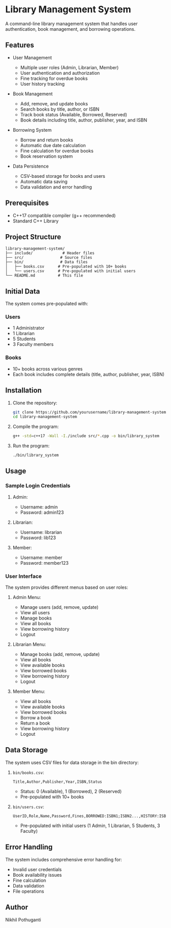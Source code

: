 # Library Management System

A command-line library management system that handles user authentication, book management, and borrowing operations.

## Features

- User Management
  - Multiple user roles (Admin, Librarian, Member)
  - User authentication and authorization
  - Fine tracking for overdue books
  - User history tracking

- Book Management
  - Add, remove, and update books
  - Search books by title, author, or ISBN
  - Track book status (Available, Borrowed, Reserved)
  - Book details including title, author, publisher, year, and ISBN

- Borrowing System
  - Borrow and return books
  - Automatic due date calculation
  - Fine calculation for overdue books
  - Book reservation system

- Data Persistence
  - CSV-based storage for books and users
  - Automatic data saving
  - Data validation and error handling

## Prerequisites

- C++17 compatible compiler (g++ recommended)
- Standard C++ Library

## Project Structure

```
library-management-system/
├── include/             # Header files
├── src/                # Source files
├── bin/                # Data files
│   ├── books.csv      # Pre-populated with 10+ books
│   └── users.csv      # Pre-populated with initial users
└── README.md          # This file
```

## Initial Data

The system comes pre-populated with:

### Users
- 1 Administrator
- 1 Librarian
- 5 Students
- 3 Faculty members

### Books
- 10+ books across various genres
- Each book includes complete details (title, author, publisher, year, ISBN)

## Installation

1. Clone the repository:
   ```bash
   git clone https://github.com/yourusername/library-management-system.git
   cd library-management-system
   ```

2. Compile the program:
   ```bash
   g++ -std=c++17 -Wall -I./include src/*.cpp -o bin/library_system
   ```

3. Run the program:
   ```bash
   ./bin/library_system
   ```

## Usage

### Sample Login Credentials

1. Admin:
   - Username: admin
   - Password: admin123

2. Librarian:
   - Username: librarian
   - Password: lib123

3. Member:
   - Username: member
   - Password: member123

### User Interface

The system provides different menus based on user roles:

1. Admin Menu:
   - Manage users (add, remove, update)
   - View all users
   - Manage books
   - View all books
   - View borrowing history
   - Logout

2. Librarian Menu:
   - Manage books (add, remove, update)
   - View all books
   - View available books
   - View borrowed books
   - View borrowing history
   - Logout

3. Member Menu:
   - View all books
   - View available books
   - View borrowed books
   - Borrow a book
   - Return a book
   - View borrowing history
   - Logout

## Data Storage

The system uses CSV files for data storage in the bin directory:

1. `bin/books.csv`:
   ```
   Title,Author,Publisher,Year,ISBN,Status
   ```
   - Status: 0 (Available), 1 (Borrowed), 2 (Reserved)
   - Pre-populated with 10+ books

2. `bin/users.csv`:
   ```
   UserID,Role,Name,Password,Fines,BORROWED:ISBN1;ISBN2...,HISTORY:ISBN;BorrowDate;DueDate;ReturnDate;Returned;...
   ```
   - Pre-populated with initial users (1 Admin, 1 Librarian, 5 Students, 3 Faculty)

## Error Handling

The system includes comprehensive error handling for:
- Invalid user credentials
- Book availability issues
- Fine calculation
- Data validation
- File operations

## Author

Nikhil Pothuganti